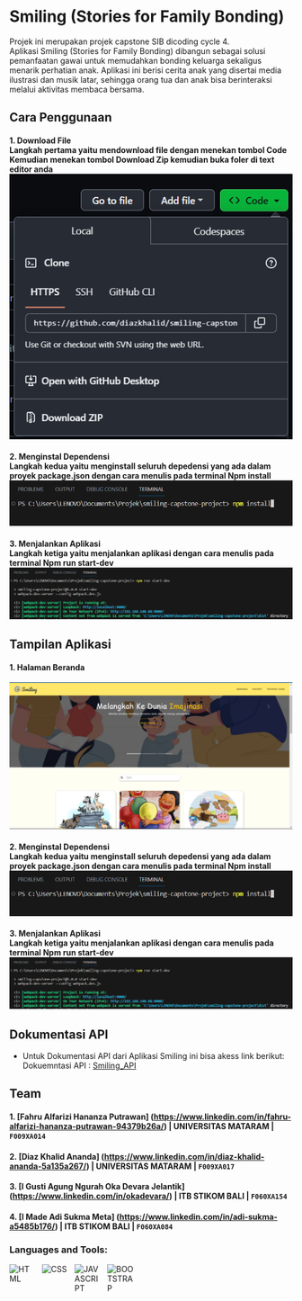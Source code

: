 # Smiling (Stories for Family Bonding)
Projek ini merupakan projek capstone SIB dicoding cycle 4. <br>
Aplikasi Smiling (Stories for Family Bonding) dibangun sebagai solusi pemanfaatan gawai untuk memudahkan bonding keluarga sekaligus menarik perhatian anak. Aplikasi ini berisi cerita anak yang disertai media ilustrasi dan musik latar, sehingga orang tua dan anak bisa berinteraksi melalui aktivitas membaca bersama.

## Cara Penggunaan
#### 1. Download File <br> Langkah pertama yaitu mendownload file dengan menekan tombol <b>Code</b> Kemudian menekan tombol <b>Download Zip</b> kemudian buka foler di text editor anda <br> ![img 1](img/download.png) 
  
#### 2. Menginstal Dependensi <br> Langkah kedua yaitu menginstall seluruh depedensi yang ada dalam proyek package.json dengan cara menulis pada terminal <b>Npm install</b> <br> ![img 2](img/npminstall.png)
  
#### 3. Menjalankan Aplikasi <br> Langkah ketiga yaitu menjalankan aplikasi dengan cara menulis pada terminal <b>Npm run start-dev</b> <br> ![img 2](img/npmrunstartdev.png)

## Tampilan Aplikasi
#### 1. Halaman Beranda <br> 
![img 3](img/beranda.png)
  
#### 2. Menginstal Dependensi <br> Langkah kedua yaitu menginstall seluruh depedensi yang ada dalam proyek package.json dengan cara menulis pada terminal <b>Npm install</b> <br> ![img 2](img/npminstall.png)
  
#### 3. Menjalankan Aplikasi <br> Langkah ketiga yaitu menjalankan aplikasi dengan cara menulis pada terminal <b>Npm run start-dev</b> <br> ![img 2](img/npmrunstartdev.png)


## Dokumentasi API
* Untuk Dokumentasi API dari Aplikasi Smiling ini bisa akess link berikut: <br>
  Dokuemntasi API : [Smiling_API](https://smiling-api-docs.netlify.app/#/)

## Team
#### 1. [Fahru Alfarizi Hananza Putrawan] (https://www.linkedin.com/in/fahru-alfarizi-hananza-putrawan-94379b26a/) | UNIVERSITAS MATARAM | `F009XA014`

#### 2. [Diaz Khalid Ananda] (https://www.linkedin.com/in/diaz-khalid-ananda-5a135a267/) | UNIVERSITAS MATARAM | `F009XA017`

#### 3. [I Gusti Agung Ngurah Oka Devara Jelantik] (https://www.linkedin.com/in/okadevara/) | ITB STIKOM BALI | `F060XA154`

#### 4. [I Made Adi Sukma Meta] (https://www.linkedin.com/in/adi-sukma-a5485b176/) | ITB STIKOM BALI | `F060XA084`

### Languages and Tools:
[<img align="left" alt="HTML" width="48px" height="48" src="https://img.icons8.com/color/48/html-5--v1.png" style="padding-right:10px;" />][webdev]
[<img align="left" alt="CSS" width="48px" height="48" src="https://img.icons8.com/plasticine/48/css3.png" style="padding-right:10px;" />][webdev]
[<img align="left" alt="JAVASCRIPT" width="48px" height="48" src="https://img.icons8.com/color/48/javascript--v1.png" style="padding-right:10px;" />][webdev]
[<img align="left" alt="BOOTSTRAP" width="48px" height="48" src="https://img.icons8.com/color/48/bootstrap.png" style="padding-right:10px;" />][webdev]

<br />
<br />

[webdev]: https://github.com/fahrual/fahrual
